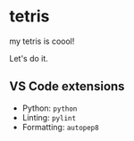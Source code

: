 # tetris
my tetris is coool!

Let's do it.


## VS Code extensions

- Python: `python`
- Linting: `pylint`
- Formatting: `autopep8`
